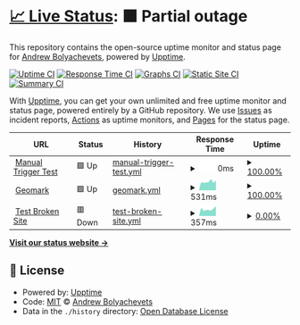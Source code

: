 # [📈 Live Status](https://bolyachevets.github.io/upptime): <!--live status--> **🟧 Partial outage**

This repository contains the open-source uptime monitor and status page for [Andrew Bolyachevets](https://bolyachevets.github.io/upptime), powered by [Upptime](https://github.com/upptime/upptime).

[![Uptime CI](https://github.com/bolyachevets/upptime/workflows/Uptime%20CI/badge.svg)](https://github.com/bolyachevets/upptime/actions?query=workflow%3A%22Uptime+CI%22)
[![Response Time CI](https://github.com/bolyachevets/upptime/workflows/Response%20Time%20CI/badge.svg)](https://github.com/bolyachevets/upptime/actions?query=workflow%3A%22Response+Time+CI%22)
[![Graphs CI](https://github.com/bolyachevets/upptime/workflows/Graphs%20CI/badge.svg)](https://github.com/bolyachevets/upptime/actions?query=workflow%3A%22Graphs+CI%22)
[![Static Site CI](https://github.com/bolyachevets/upptime/workflows/Static%20Site%20CI/badge.svg)](https://github.com/bolyachevets/upptime/actions?query=workflow%3A%22Static+Site+CI%22)
[![Summary CI](https://github.com/bolyachevets/upptime/workflows/Summary%20CI/badge.svg)](https://github.com/bolyachevets/upptime/actions?query=workflow%3A%22Summary+CI%22)

With [Upptime](https://upptime.js.org), you can get your own unlimited and free uptime monitor and status page, powered entirely by a GitHub repository. We use [Issues](https://github.com/bolyachevets/upptime/issues) as incident reports, [Actions](https://github.com/bolyachevets/upptime/actions) as uptime monitors, and [Pages](https://bolyachevets.github.io/upptime) for the status page.

<!--start: status pages-->
<!-- This summary is generated by Upptime (https://github.com/upptime/upptime) -->
<!-- Do not edit this manually, your changes will be overwritten -->
<!-- prettier-ignore -->
| URL | Status | History | Response Time | Uptime |
| --- | ------ | ------- | ------------- | ------ |
| <img alt="" src="https://icons.duckduckgo.com/ip3/null.ico" height="13"> [Manual Trigger Test](none) | 🟩 Up | [manual-trigger-test.yml](https://github.com/bolyachevets/upptime/commits/HEAD/history/manual-trigger-test.yml) | <details><summary><img alt="Response time graph" src="./graphs/manual-trigger-test/response-time-week.png" height="20"> 0ms</summary><br><a href="https://bolyachevets.github.io/upptime/history/manual-trigger-test"><img alt="Response time 0" src="https://img.shields.io/endpoint?url=https%3A%2F%2Fraw.githubusercontent.com%2Fbolyachevets%2Fupptime%2FHEAD%2Fapi%2Fmanual-trigger-test%2Fresponse-time.json"></a><br><a href="https://bolyachevets.github.io/upptime/history/manual-trigger-test"><img alt="24-hour response time 0" src="https://img.shields.io/endpoint?url=https%3A%2F%2Fraw.githubusercontent.com%2Fbolyachevets%2Fupptime%2FHEAD%2Fapi%2Fmanual-trigger-test%2Fresponse-time-day.json"></a><br><a href="https://bolyachevets.github.io/upptime/history/manual-trigger-test"><img alt="7-day response time 0" src="https://img.shields.io/endpoint?url=https%3A%2F%2Fraw.githubusercontent.com%2Fbolyachevets%2Fupptime%2FHEAD%2Fapi%2Fmanual-trigger-test%2Fresponse-time-week.json"></a><br><a href="https://bolyachevets.github.io/upptime/history/manual-trigger-test"><img alt="30-day response time 0" src="https://img.shields.io/endpoint?url=https%3A%2F%2Fraw.githubusercontent.com%2Fbolyachevets%2Fupptime%2FHEAD%2Fapi%2Fmanual-trigger-test%2Fresponse-time-month.json"></a><br><a href="https://bolyachevets.github.io/upptime/history/manual-trigger-test"><img alt="1-year response time 0" src="https://img.shields.io/endpoint?url=https%3A%2F%2Fraw.githubusercontent.com%2Fbolyachevets%2Fupptime%2FHEAD%2Fapi%2Fmanual-trigger-test%2Fresponse-time-year.json"></a></details> | <details><summary><a href="https://bolyachevets.github.io/upptime/history/manual-trigger-test">100.00%</a></summary><a href="https://bolyachevets.github.io/upptime/history/manual-trigger-test"><img alt="All-time uptime 99.49%" src="https://img.shields.io/endpoint?url=https%3A%2F%2Fraw.githubusercontent.com%2Fbolyachevets%2Fupptime%2FHEAD%2Fapi%2Fmanual-trigger-test%2Fuptime.json"></a><br><a href="https://bolyachevets.github.io/upptime/history/manual-trigger-test"><img alt="24-hour uptime 100.00%" src="https://img.shields.io/endpoint?url=https%3A%2F%2Fraw.githubusercontent.com%2Fbolyachevets%2Fupptime%2FHEAD%2Fapi%2Fmanual-trigger-test%2Fuptime-day.json"></a><br><a href="https://bolyachevets.github.io/upptime/history/manual-trigger-test"><img alt="7-day uptime 100.00%" src="https://img.shields.io/endpoint?url=https%3A%2F%2Fraw.githubusercontent.com%2Fbolyachevets%2Fupptime%2FHEAD%2Fapi%2Fmanual-trigger-test%2Fuptime-week.json"></a><br><a href="https://bolyachevets.github.io/upptime/history/manual-trigger-test"><img alt="30-day uptime 99.48%" src="https://img.shields.io/endpoint?url=https%3A%2F%2Fraw.githubusercontent.com%2Fbolyachevets%2Fupptime%2FHEAD%2Fapi%2Fmanual-trigger-test%2Fuptime-month.json"></a><br><a href="https://bolyachevets.github.io/upptime/history/manual-trigger-test"><img alt="1-year uptime 99.49%" src="https://img.shields.io/endpoint?url=https%3A%2F%2Fraw.githubusercontent.com%2Fbolyachevets%2Fupptime%2FHEAD%2Fapi%2Fmanual-trigger-test%2Fuptime-year.json"></a></details>
| <img alt="" src="https://icons.duckduckgo.com/ip3/apps.gov.bc.ca.ico" height="13"> [Geomark](https://apps.gov.bc.ca/pub/geomark/overview) | 🟩 Up | [geomark.yml](https://github.com/bolyachevets/upptime/commits/HEAD/history/geomark.yml) | <details><summary><img alt="Response time graph" src="./graphs/geomark/response-time-week.png" height="20"> 531ms</summary><br><a href="https://bolyachevets.github.io/upptime/history/geomark"><img alt="Response time 625" src="https://img.shields.io/endpoint?url=https%3A%2F%2Fraw.githubusercontent.com%2Fbolyachevets%2Fupptime%2FHEAD%2Fapi%2Fgeomark%2Fresponse-time.json"></a><br><a href="https://bolyachevets.github.io/upptime/history/geomark"><img alt="24-hour response time 617" src="https://img.shields.io/endpoint?url=https%3A%2F%2Fraw.githubusercontent.com%2Fbolyachevets%2Fupptime%2FHEAD%2Fapi%2Fgeomark%2Fresponse-time-day.json"></a><br><a href="https://bolyachevets.github.io/upptime/history/geomark"><img alt="7-day response time 531" src="https://img.shields.io/endpoint?url=https%3A%2F%2Fraw.githubusercontent.com%2Fbolyachevets%2Fupptime%2FHEAD%2Fapi%2Fgeomark%2Fresponse-time-week.json"></a><br><a href="https://bolyachevets.github.io/upptime/history/geomark"><img alt="30-day response time 501" src="https://img.shields.io/endpoint?url=https%3A%2F%2Fraw.githubusercontent.com%2Fbolyachevets%2Fupptime%2FHEAD%2Fapi%2Fgeomark%2Fresponse-time-month.json"></a><br><a href="https://bolyachevets.github.io/upptime/history/geomark"><img alt="1-year response time 625" src="https://img.shields.io/endpoint?url=https%3A%2F%2Fraw.githubusercontent.com%2Fbolyachevets%2Fupptime%2FHEAD%2Fapi%2Fgeomark%2Fresponse-time-year.json"></a></details> | <details><summary><a href="https://bolyachevets.github.io/upptime/history/geomark">100.00%</a></summary><a href="https://bolyachevets.github.io/upptime/history/geomark"><img alt="All-time uptime 99.72%" src="https://img.shields.io/endpoint?url=https%3A%2F%2Fraw.githubusercontent.com%2Fbolyachevets%2Fupptime%2FHEAD%2Fapi%2Fgeomark%2Fuptime.json"></a><br><a href="https://bolyachevets.github.io/upptime/history/geomark"><img alt="24-hour uptime 100.00%" src="https://img.shields.io/endpoint?url=https%3A%2F%2Fraw.githubusercontent.com%2Fbolyachevets%2Fupptime%2FHEAD%2Fapi%2Fgeomark%2Fuptime-day.json"></a><br><a href="https://bolyachevets.github.io/upptime/history/geomark"><img alt="7-day uptime 100.00%" src="https://img.shields.io/endpoint?url=https%3A%2F%2Fraw.githubusercontent.com%2Fbolyachevets%2Fupptime%2FHEAD%2Fapi%2Fgeomark%2Fuptime-week.json"></a><br><a href="https://bolyachevets.github.io/upptime/history/geomark"><img alt="30-day uptime 99.66%" src="https://img.shields.io/endpoint?url=https%3A%2F%2Fraw.githubusercontent.com%2Fbolyachevets%2Fupptime%2FHEAD%2Fapi%2Fgeomark%2Fuptime-month.json"></a><br><a href="https://bolyachevets.github.io/upptime/history/geomark"><img alt="1-year uptime 99.72%" src="https://img.shields.io/endpoint?url=https%3A%2F%2Fraw.githubusercontent.com%2Fbolyachevets%2Fupptime%2FHEAD%2Fapi%2Fgeomark%2Fuptime-year.json"></a></details>
| <img alt="" src="https://icons.duckduckgo.com/ip3/hello-world-nginx-fe64f4-dev.apps.silver.devops.gov.bc.ca.ico" height="13"> [Test Broken Site](https://hello-world-nginx-fe64f4-dev.apps.silver.devops.gov.bc.ca) | 🟥 Down | [test-broken-site.yml](https://github.com/bolyachevets/upptime/commits/HEAD/history/test-broken-site.yml) | <details><summary><img alt="Response time graph" src="./graphs/test-broken-site/response-time-week.png" height="20"> 357ms</summary><br><a href="https://bolyachevets.github.io/upptime/history/test-broken-site"><img alt="Response time 464" src="https://img.shields.io/endpoint?url=https%3A%2F%2Fraw.githubusercontent.com%2Fbolyachevets%2Fupptime%2FHEAD%2Fapi%2Ftest-broken-site%2Fresponse-time.json"></a><br><a href="https://bolyachevets.github.io/upptime/history/test-broken-site"><img alt="24-hour response time 509" src="https://img.shields.io/endpoint?url=https%3A%2F%2Fraw.githubusercontent.com%2Fbolyachevets%2Fupptime%2FHEAD%2Fapi%2Ftest-broken-site%2Fresponse-time-day.json"></a><br><a href="https://bolyachevets.github.io/upptime/history/test-broken-site"><img alt="7-day response time 357" src="https://img.shields.io/endpoint?url=https%3A%2F%2Fraw.githubusercontent.com%2Fbolyachevets%2Fupptime%2FHEAD%2Fapi%2Ftest-broken-site%2Fresponse-time-week.json"></a><br><a href="https://bolyachevets.github.io/upptime/history/test-broken-site"><img alt="30-day response time 324" src="https://img.shields.io/endpoint?url=https%3A%2F%2Fraw.githubusercontent.com%2Fbolyachevets%2Fupptime%2FHEAD%2Fapi%2Ftest-broken-site%2Fresponse-time-month.json"></a><br><a href="https://bolyachevets.github.io/upptime/history/test-broken-site"><img alt="1-year response time 464" src="https://img.shields.io/endpoint?url=https%3A%2F%2Fraw.githubusercontent.com%2Fbolyachevets%2Fupptime%2FHEAD%2Fapi%2Ftest-broken-site%2Fresponse-time-year.json"></a></details> | <details><summary><a href="https://bolyachevets.github.io/upptime/history/test-broken-site">0.00%</a></summary><a href="https://bolyachevets.github.io/upptime/history/test-broken-site"><img alt="All-time uptime 92.96%" src="https://img.shields.io/endpoint?url=https%3A%2F%2Fraw.githubusercontent.com%2Fbolyachevets%2Fupptime%2FHEAD%2Fapi%2Ftest-broken-site%2Fuptime.json"></a><br><a href="https://bolyachevets.github.io/upptime/history/test-broken-site"><img alt="24-hour uptime 0.00%" src="https://img.shields.io/endpoint?url=https%3A%2F%2Fraw.githubusercontent.com%2Fbolyachevets%2Fupptime%2FHEAD%2Fapi%2Ftest-broken-site%2Fuptime-day.json"></a><br><a href="https://bolyachevets.github.io/upptime/history/test-broken-site"><img alt="7-day uptime 0.00%" src="https://img.shields.io/endpoint?url=https%3A%2F%2Fraw.githubusercontent.com%2Fbolyachevets%2Fupptime%2FHEAD%2Fapi%2Ftest-broken-site%2Fuptime-week.json"></a><br><a href="https://bolyachevets.github.io/upptime/history/test-broken-site"><img alt="30-day uptime 0.00%" src="https://img.shields.io/endpoint?url=https%3A%2F%2Fraw.githubusercontent.com%2Fbolyachevets%2Fupptime%2FHEAD%2Fapi%2Ftest-broken-site%2Fuptime-month.json"></a><br><a href="https://bolyachevets.github.io/upptime/history/test-broken-site"><img alt="1-year uptime 89.03%" src="https://img.shields.io/endpoint?url=https%3A%2F%2Fraw.githubusercontent.com%2Fbolyachevets%2Fupptime%2FHEAD%2Fapi%2Ftest-broken-site%2Fuptime-year.json"></a></details>

<!--end: status pages-->

[**Visit our status website →**](https://bolyachevets.github.io/upptime)

## 📄 License

- Powered by: [Upptime](https://github.com/upptime/upptime)
- Code: [MIT](./LICENSE) © [Andrew Bolyachevets](https://bolyachevets.github.io/upptime)
- Data in the `./history` directory: [Open Database License](https://opendatacommons.org/licenses/odbl/1-0/)
